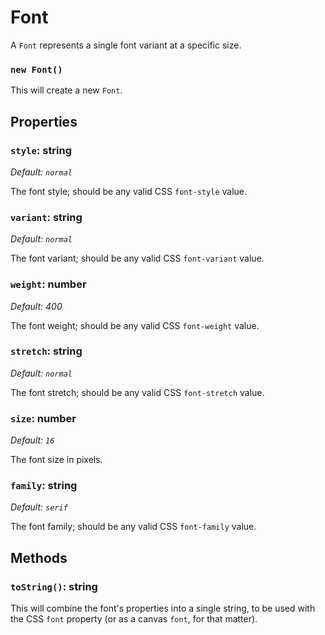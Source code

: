 # Font
A `Font` represents a single font variant at a specific size.

### `new Font()`

This will create a new `Font`.

## Properties
### `style`: string
*Default: `normal`*

The font style; should be any valid CSS `font-style` value.

### `variant`: string
*Default: `normal`*

The font variant; should be any valid CSS `font-variant` value.

### `weight`: number
*Default: 400*

The font weight; should be any valid CSS `font-weight` value.

### `stretch`: string
*Default: `normal`*

The font stretch; should be any valid CSS `font-stretch` value.

### `size`: number
*Default: `16`*

The font size in pixels.

### `family`: string
*Default: `serif`*

The font family; should be any valid CSS `font-family` value.

## Methods
### `toString()`: string

This will combine the font's properties into a single string, to be used with the CSS `font` property (or as a canvas `font`, for that matter).

